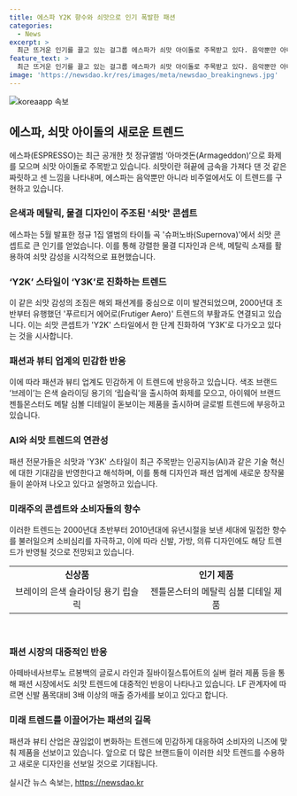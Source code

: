 ```yaml
---
title: 에스파 Y2K 향수와 쇠맛으로 인기 폭발한 패션
categories:
  - News
excerpt: >
  최근 뜨거운 인기를 끌고 있는 걸그룹 에스파가 쇠맛 아이돌로 주목받고 있다. 음악뿐만 아니라 메탈릭한 의상과 장신구, 실버 메이크업으로 아찔한 쇠맛을 표현하며 현재는 Y3K 스타일로 진화하고 있다. 이러한 트렌드는 패션뿐 아니라 뷰티 업계에서도 확실한 영향을 미치고 있으며, 미래주의 콘셉트는 AI 기술과의 연계로 더욱 주목받고 있다. 또한, 2000년대 초반과 2010년대에 성장한 세대들에게 향수를 자극하여 소비심리에 영향을 미칠 것으로 전망된다.
feature_text: >
  최근 뜨거운 인기를 끌고 있는 걸그룹 에스파가 쇠맛 아이돌로 주목받고 있다. 음악뿐만 아니라 메탈릭한 의상과 장신구, 실버 메이크업으로 아찔한 쇠맛을 표현하며 현재는 Y3K 스타일로 진화하고 있다. 이러한 트렌드는 패션뿐 아니라 뷰티 업계에서도 확실한 영향을 미치고 있으며, 미래주의 콘셉트는 AI 기술과의 연계로 더욱 주목받고 있다. 또한, 2000년대 초반과 2010년대에 성장한 세대들에게 향수를 자극하여 소비심리에 영향을 미칠 것으로 전망된다.
image: 'https://newsdao.kr/res/images/meta/newsdao_breakingnews.jpg'
---
```


<p><img src="https://newsdao.kr/res/images/meta/newsdao_breakingnews.jpg" alt="koreaapp 속보" /></p>

<h2 data-ke-size="size26">에스파, 쇠맛 아이돌의 새로운 트렌드</h2>

<p data-ke-size="size16">에스파(ESPRESSO)는 최근 공개한 첫 정규앨범 ‘아마겟돈(Armageddon)’으로 화제를 모으며 쇠맛 아이돌로 주목받고 있습니다. 쇠맛이란 혀끝에 금속을 가져다 댄 것 같은 짜릿하고 센 느낌을 나타내며, 에스파는 음악뿐만 아니라 비주얼에서도 이 트렌드를 구현하고 있습니다.</p>

<h3 data-ke-size="size24">은색과 메탈릭, 물결 디자인이 주조된 '쇠맛' 콘셉트</h3>

<p data-ke-size="size16">에스파는 5월 발표한 정규 1집 앨범의 타이틀 곡 '슈퍼노바(Supernova)'에서 쇠맛 콘셉트로 큰 인기를 얻었습니다. 이를 통해 강렬한 물결 디자인과 은색, 메탈릭 소재를 활용하여 쇠맛 감성을 시각적으로 표현했습니다.</p>

<h3 data-ke-size="size24">‘Y2K’ 스타일이 ‘Y3K’로 진화하는 트렌드</h3>

<p data-ke-size="size16">이 같은 쇠맛 감성의 조짐은 해외 패션계를 중심으로 이미 발견되었으며, 2000년대 초반부터 유행했던 '푸르티거 에어로(Frutiger Aero)' 트렌드의 부활과도 연결되고 있습니다. 이는 쇠맛 콘셉트가 'Y2K' 스타일에서 한 단계 진화하여 'Y3K'로 다가오고 있다는 것을 시사합니다.</p>

<h3 data-ke-size="size24">패션과 뷰티 업계의 민감한 반응</h3>

<p data-ke-size="size16">이에 따라 패션과 뷰티 업계도 민감하게 이 트렌드에 반응하고 있습니다. 색조 브랜드 ‘브레이’는 은색 슬라이딩 용기의 ‘립슬릭’을 출시하여 화제를 모으고, 아이웨어 브랜드 젠틀몬스터도 메탈 심볼 디테일이 돋보이는 제품을 출시하며 글로벌 트렌드에 부응하고 있습니다.</p>

<h3 data-ke-size="size24">AI와 쇠맛 트렌드의 연관성</h3>

<p data-ke-size="size16">패션 전문가들은 쇠맛과 'Y3K' 스타일이 최근 주목받는 인공지능(AI)과 같은 기술 혁신에 대한 기대감을 반영한다고 해석하며, 이를 통해 디자인과 패션 업계에 새로운 창작물들이 쏟아져 나오고 있다고 설명하고 있습니다.</p>

<h3 data-ke-size="size24">미래주의 콘셉트와 소비자들의 향수</h3>

<p data-ke-size="size16">이러한 트렌드는 2000년대 초반부터 2010년대에 유년시절을 보낸 세대에 밀접한 향수를 불러일으켜 소비심리를 자극하고, 이에 따라 신발, 가방, 의류 디자인에도 해당 트렌드가 반영될 것으로 전망되고 있습니다.</p>

<table>
    <tr>
        <td style="text-align: center; height: 17px;"><b>신상품</b></td>
        <td style="text-align: center; height: 17px;"><b>인기 제품</b></td>
    </tr>
    <tr>
        <td style="text-align: center; height: 17px;">브레이의 은색 슬라이딩 용기 립슬릭</td>
        <td style="text-align: center; height: 17px;">젠틀몬스터의 메탈릭 심볼 디테일 제품</td>
    </tr>
</table>

<p data-ke-size="size16">&nbsp;</p>

<h3 data-ke-size="size24">패션 시장의 대중적인 반응</h3>

<p data-ke-size="size16">아떼바네사브루노 르봉백의 글로시 라인과 질바이질스튜어트의 실버 컬러 제품 등을 통해 패션 시장에서도 쇠맛 트렌드에 대중적인 반응이 나타나고 있습니다. LF 관계자에 따르면 신발 품목대비 3배 이상의 매출 증가세를 보이고 있다고 합니다.</p>

<h3 data-ke-size="size24">미래 트렌드를 이끌어가는 패션의 길목</h3>

<p data-ke-size="size16">패션과 뷰티 산업은 끊임없이 변화하는 트렌드에 민감하게 대응하여 소비자의 니즈에 맞춰 제품을 선보이고 있습니다. 앞으로 더 많은 브랜드들이 이러한 쇠맛 트렌드를 수용하고 새로운 디자인을 선보일 것으로 기대됩니다.</p>
실시간 뉴스 속보는, <a href="https://newsdao.kr" rel="dofollow">https://newsdao.kr</a>


